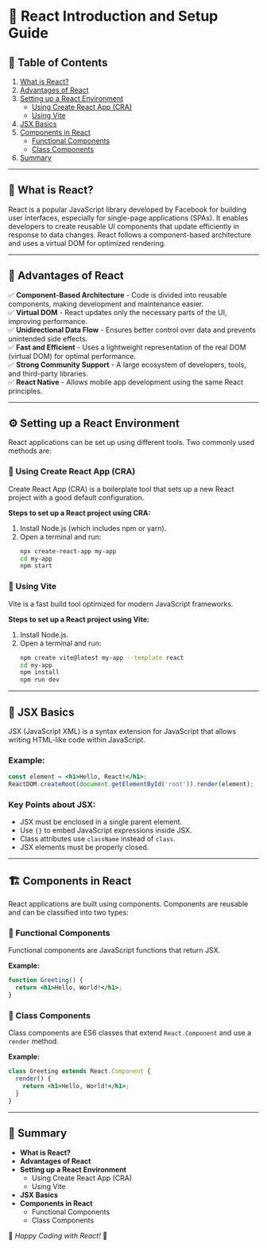 # 📘 React Introduction and Setup Guide

## 📑 Table of Contents
1. [What is React?](#what-is-react)
2. [Advantages of React](#advantages-of-react)
3. [Setting up a React Environment](#setting-up-a-react-environment)
   - [Using Create React App (CRA)](#using-create-react-app-cra)
   - [Using Vite](#using-vite)
4. [JSX Basics](#jsx-basics)
5. [Components in React](#components-in-react)
   - [Functional Components](#functional-components)
   - [Class Components](#class-components)
6. [Summary](#summary)

---

## 📌 What is React?
React is a popular JavaScript library developed by Facebook for building user interfaces, especially for single-page applications (SPAs). It enables developers to create reusable UI components that update efficiently in response to data changes. React follows a component-based architecture and uses a virtual DOM for optimized rendering.

---

## 🚀 Advantages of React

✅ **Component-Based Architecture** - Code is divided into reusable components, making development and maintenance easier.  
✅ **Virtual DOM** - React updates only the necessary parts of the UI, improving performance.  
✅ **Unidirectional Data Flow** - Ensures better control over data and prevents unintended side effects.  
✅ **Fast and Efficient** - Uses a lightweight representation of the real DOM (virtual DOM) for optimal performance.  
✅ **Strong Community Support** - A large ecosystem of developers, tools, and third-party libraries.  
✅ **React Native** - Allows mobile app development using the same React principles.  

---

## ⚙️ Setting up a React Environment
React applications can be set up using different tools. Two commonly used methods are:

### 🔹 Using Create React App (CRA)
Create React App (CRA) is a boilerplate tool that sets up a new React project with a good default configuration.

**Steps to set up a React project using CRA:**

1. Install Node.js (which includes npm or yarn).
2. Open a terminal and run:
   ```sh
   npx create-react-app my-app
   cd my-app
   npm start
   ```

### 🔹 Using Vite
Vite is a fast build tool optimized for modern JavaScript frameworks.

**Steps to set up a React project using Vite:**

1. Install Node.js.
2. Open a terminal and run:
   ```sh
   npm create vite@latest my-app --template react
   cd my-app
   npm install
   npm run dev
   ```

---

## 🎨 JSX Basics
JSX (JavaScript XML) is a syntax extension for JavaScript that allows writing HTML-like code within JavaScript.

### Example:
```jsx
const element = <h1>Hello, React!</h1>;
ReactDOM.createRoot(document.getElementById('root')).render(element);
```

### Key Points about JSX:
- JSX must be enclosed in a single parent element.
- Use `{}` to embed JavaScript expressions inside JSX.
- Class attributes use `className` instead of `class`.
- JSX elements must be properly closed.

---

## 🏗️ Components in React
React applications are built using components. Components are reusable and can be classified into two types:

### 🔹 Functional Components
Functional components are JavaScript functions that return JSX.

**Example:**
```jsx
function Greeting() {
  return <h1>Hello, World!</h1>;
}
```

### 🔹 Class Components
Class components are ES6 classes that extend `React.Component` and use a `render` method.

**Example:**
```jsx
class Greeting extends React.Component {
  render() {
    return <h1>Hello, World!</h1>;
  }
}
```

---

## 📌 Summary
- **What is React?**
- **Advantages of React**
- **Setting up a React Environment**
  - Using Create React App (CRA)
  - Using Vite
- **JSX Basics**
- **Components in React**
  - Functional Components
  - Class Components

🚀 *Happy Coding with React!* 🎉
